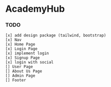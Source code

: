 # AcademyHub

### TODO

    [x] add design package (tailwind, bootstrap)
    [x] Nav 
    [x] Home Page 
    [x] Login Page 
    [x] implement login 
    [x] Signup Page
    [x] login with social  
    [] User Page 
    [] About Us Page 
    [] Admin Page 
    [] Footer
